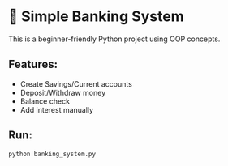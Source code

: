 # 🏦 Simple Banking System

This is a beginner-friendly Python project using OOP concepts.

## Features:
- Create Savings/Current accounts
- Deposit/Withdraw money
- Balance check
- Add interest manually

## Run:
```bash
python banking_system.py
